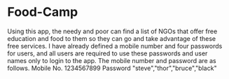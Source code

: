 # Food-Camp

Using this app, the needy and poor can find a list of NGOs that offer free education and food to them so they can go and take advantage of these free services. I have already defined a mobile number and four passwords for users, and all users are required to use these passwords and user names only to login to the app. The mobile number and password are as follows. Mobile No. 1234567899 Password "steve","thor","bruce","black"	
